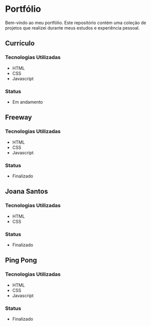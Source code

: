 # Portfólio

Bem-vindo ao meu portfólio. Este repositório contém uma coleção de projetos que realizei durante meus estudos e experiência pessoal.

## Currículo

### Tecnologias Utilizadas
- HTML
- CSS
- Javascript

### Status
- Em andamento

## Freeway

### Tecnologias Utilizadas
- HTML
- CSS
- Javascript

### Status
- Finalizado

## Joana Santos

### Tecnologias Utilizadas
- HTML
- CSS

### Status
- Finalizado

## Ping Pong

### Tecnologias Utilizadas
- HTML
- CSS
- Javascript

### Status
- Finalizado
